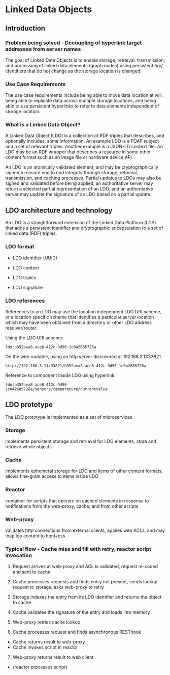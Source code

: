 # Linked Data Objects

## Introduction

### Problem being solved - Decoupling of hyperlink target addresses from server names
The goal of Linked Data Objects is to enable storage, retrieval, transmission, and processing of linked data elements (graph nodes) using persistent *href* identifiers that do not change as the storage location is changed.

### Use Case Requirements
The use case requirements include being able to move data location at will, being able to replicate data across multiple storage locations, and being able to use persistent hyperlinks to refer to data elements independent of storage location.

### What is a Linked Data Object?
A Linked Data Object (LDO) is a collection of RDF triples that describes, and optionally includes, some information. An example LDO is a FOAF subject and a set of relevant triples. Another example is a JSON-LD context file. An LDO may be an RDF wrapper that describes a resource in some other content format such as an image file or hardware device API.

An LDO is an atomically validated element, and may be cryptographically signed to ensure end to end integrity through storage, retrieval, transmission, and caching processes. Partial updates to LDOs may also be signed and validated before being applied, an authoritative server may return a selected partial representation of an LDO, and an authoritative server may update the signature of an LDO based on a partial update.

## LDO architecture and technology
An LDO is a straightforward extension of the Linked Data Platform (LDP) that adds a persistent identifier and cryptographic encapsulation to a set of linked data (RDF) triples.

### LDO format
* LDO identifier (UUID)

* LDO context

* LDO triples

* LDO signature

### LDO references
References to an LDO may use the location independent LDO URI scheme, or a location specific scheme that identifies a particular server location which may have been obtained from a directory or other LDO address resolver/router.

Using the LDO URI scheme:

    ldo:b352aea8-ace8-412c-9d56-1c042685726a

On the wire routable, using an http server discovered at 192.168.3.11:33821

    http://192.168.3.11:33821/b352aea8-ace8-412c-9d56-1c042685726a

Reference to component inside LDO using hyperlink:

    ldo:b352aea8-ace8-412c-9d56-1c042685726a/sensors/temperature/currentValue


## LDO prototype
The LDO prototype is implemented as a set of microservices

### Storage
implements persistent storage and retrieval for LDO elements, store and retrieve whole objects

### Cache
implements ephemeral storage for LDO and items of other content formats, allows fine-grain access to items inside LDO

### Reactor
container for scripts that operate on cached elements in response to notifications from the web-proxy, cache, and from other scripts

### Web-proxy
validates http connections from external clients, applies web ACLs, and may map ldo content to html+css

### Typical flow - Cache miss and fill with retry, reactor script invocation
1) Request arrives at web-proxy and ACL is validated, request re-coded and sent to cache 

2) Cache processes requests and finds entry not present, sends lookup request to storage, asks web-proxy to retry

3) Storage indexes the entry from its LDO identifier and returns the object to cache

4) Cache validates the signature of the entry and loads into memory

5) Web-proxy retries cache lookup 

6) Cache processes request and finds asynchronous RESThook
- Cache returns result to web-proxy
- Cache invokes script in reactor

7) Web-proxy returns result to web client
- (reactor processes script)
